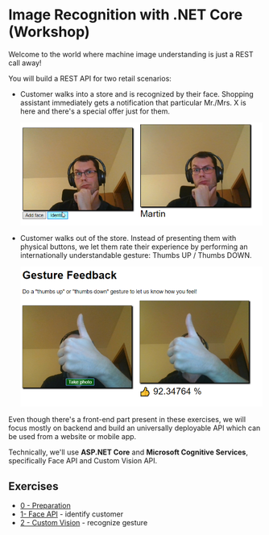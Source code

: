 # Image Recognition with .NET Core (Workshop)

Welcome to the world where machine image understanding is just a REST call away!

You will build a REST API for two retail scenarios:

* Customer walks into a store and is recognized by their face. Shopping assistant immediately gets a notification that particular Mr./Mrs. X is here and there's a special offer just for them.

  ![](Images/1-9-final.png)

* Customer walks out of the store. Instead of presenting them with physical buttons, we let them rate their experience by performing an internationally understandable gesture: Thumbs UP / Thumbs DOWN.

  ![](Images/2-1-final.png)

Even though there's a front-end part present in these exercises, we will focus mostly on backend and build an universally deployable API which can be used from a website or mobile app.

Technically, we'll use **ASP.NET Core** and **Microsoft Cognitive Services**, specifically Face API and Custom Vision API.

## Exercises

* [0 - Preparation](0-Prep.md)
* [1- Face API](1-Face.md) - identify customer
* [2 - Custom Vision](2-Gesture.md) - recognize gesture